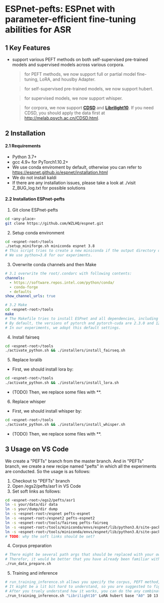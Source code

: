 # ESPnet-pefts: ESPnet with parameter-efficient fine-tuning abilities for ASR

## 1 Key Features

- support various PEFT methods on both self-supervised pre-trained models and supervised models across various corpora.

    > for PEFT methods, we now support full or partial model fine-tuning, LoRA, and houslby Adapter. 

    > for self-supervised pre-trained models, we now support hubert.

    > for supervised models, we now support whisper.

    > for corpora, we now support [**CDSD**](https://arxiv.org/pdf/2310.15930) and [**Librilight10**](https://arxiv.org/pdf/1912.07875). If you need CDSD, you should apply the data first at http://melab.psych.ac.cn/CDSD.html.

## 2 Installation

#### 2.1 Requirements
- Python 3.7+
- gcc 4.9+ for PyTorch1.10.2+
- We use conda enviroment by default, otherwise you can refer to https://espnet.github.io/espnet/installation.html
- We do not install kaldi
- If there are any installation issues, please take a look at ./visit Z_BUG_log.txt for possible solutions

#### 2.2 Installation ESPnet-pefts
1. Git clone ESPnet-pefts
``` bash
cd <any-place>
git clone https://github.com/WZLHQ/espnet.git
```
2. Setup conda environment
``` bash
cd <espnet-root>/tools
./setup_miniforge.sh miniconda espnet 3.8
# This script tries to create a new miniconda if the output directory doesn't exist.
# We use python=3.8 for our experiments.
```
3. Overwrite conda channels and then Make
```yaml
# 3.1 overwrite the root/.condarc with following contents:
channels:
  - https://software.repos.intel.com/python/conda/
  - conda-forge
  - defaults
show_channel_urls: true
```
``` bash
# 3.2 Make
cd <espnet-root>/tools
make
# The Makefile tries to install ESPnet and all dependencies, including PyTorch.
# By default, the versions of pytorch and pytorch-cuda are 2.3.0 and 12.1, respectively.
# In our experiments, we adopt this default settings.
```
4. Install fairseq
```bash
cd <espnet-root>/tools
./activate_python.sh && ./installers/install_fairseq.sh
```
5. Replace loralib
- First, we should install lora by:
```bash
cd <espnet-root>/tools
./activate_python.sh && ./installers/install_lora.sh
```
- (TODO) Then, we replace some files with **.

6. Replace whisper
- First, we should install whisper by:
```bash
cd <espnet-root>/tools
./activate_python.sh && ./installers/install_whisper.sh
```
- (TODO) Then, we replace some files with **.

## 3 Usage on VS Code
We create a "PEFTs" branch from the master branch. And in "PEFTs" branch, we create a new recipe named "pefts" in which all the experiments are conducted. So the usage is as follows:
1. Checkout to "PEFTs" branch
2. Open <espnet-root>/egs2/pefts/asr1 in VS Code
3. Set soft links as follows:
```bash
cd <espnet-root>/egs2/pefts/asr1
ln -s your/data/dir data
ln -s your/dump/dir dump
ln -s <espnet-root>/espnet pefts-espnet
ln -s <espnet-root>/espnet2 pefts-espnet2
ln -s <espnet-root>/tools/fairseq pefts-fairseq
ln -s <espnet-root>/tools/miniconda/envs/espnet/lib/python3.8/site-packages/loralib pefts-loralib
ln -s <espnet-root>/tools/miniconda/envs/espnet/lib/python3.8/site-packages/whisper pefts-whisper
# TODO: why the soft links should be set?
```
4. Corpus preparation
```bash
# There might be several path args that should be replaced with your own path.
# Therefor, it would be better that you have already been familiar with 1) what the first stage of ESPnet do; 2) what the ${local_data_dir}/data.sh do.
./run_data_prepare.sh
```
5. Training and inference
```bash
# run_training_inference.sh allows you specify the corpus, PEFT method, model and its size, key (a unique tag for current experiments) and so on.
# It might be a lit bit hard to understand, so you are suggested to figure out the whole pipline through an example below. 
# After you truely understand how it works, you can do the any combination among corpus, model, and method.
./run_training_inference.sh "Librilight10" LoRA hubert base "A0" 10 13 4 0 "--adapter_conf rank=8 --adapter_conf alpha=8"
```
